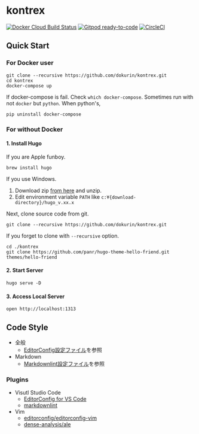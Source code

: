 # kontrex

[![Docker Cloud Build Status](https://img.shields.io/docker/cloud/build/dokurin/hugo)](https://hub.docker.com/r/dokurin/hugo)
[![Gitpod ready-to-code](https://img.shields.io/badge/Gitpod-ready--to--code-blue?logo=gitpod)](https://gitpod.io/#https://github.com/dokurin/kontrex)
[![CircleCI](https://circleci.com/gh/dokurin/kontrex.svg?style=shield)](https://circleci.com/gh/dokurin/kontrex)

## Quick Start
### For Docker user
```console
git clone --recursive https://github.com/dokurin/kontrex.git
cd kontrex
docker-compose up
```

If docker-compose is fail. Check `which docker-compose`. Sometimes run with not `docker` but `python`. When python's, 
```console
pip uninstall docker-compose
```

### For without Docker
#### 1. Install Hugo
If you are Apple funboy.
```console
brew install hugo
```

If you use Windows. 

1. Download zip [from here](https://github.com/gohugoio/hugo/releases) and unzip.
1. Edit environment variable `PATH` like `c:¥{download-directory}/hugo_v.xx.x`

Next, clone source code from git.
```console
git clone --recursive https://github.com/dokurin/kontrex.git
```

If you forget to clone with `--recursive` option.
```console
cd ./kontrex
git clone https://github.com/panr/hugo-theme-hello-friend.git themes/hello-friend
```

#### 2. Start Server

```console
hugo serve -D
```

#### 3. Access Local Server

```console
open http://localhost:1313
```

## Code Style

- 全般
  - [EditorConfig設定ファイル](https://github.com/dokurin/kontrex/blob/master/.editorconfig)を参照
- Markdown
  - [Markdownlint設定ファイル](https://github.com/dokurin/kontrex/blob/master/.markdownlint.json)を参照

### Plugins

- Visutl Studio Code
  - [EditorConfig for VS Code](https://marketplace.visualstudio.com/items?itemName=EditorConfig.EditorConfig)
  - [markdownlint](https://marketplace.visualstudio.com/items?itemName=DavidAnson.vscode-markdownlint)
- Vim
  - [editorconfig/editorconfig-vim](https://github.com/editorconfig/editorconfig-vim)
  - [dense-analysis/ale](https://github.com/dense-analysis/ale)
